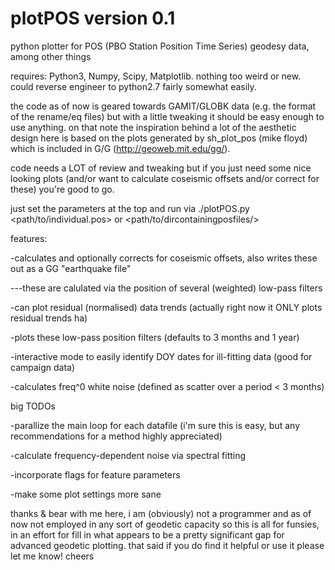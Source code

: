 # plotPOS version 0.1 
python plotter for POS (PBO Station Position Time Series) geodesy data, among other things

requires: Python3, Numpy, Scipy, Matplotlib. nothing too weird or new. could reverse engineer to python2.7 fairly somewhat easily.

the code as of now is geared towards GAMIT/GLOBK data (e.g. the format of the rename/eq files)
but with a little tweaking it should be easy enough to use anything. on that note the inspiration behind 
a lot of the aesthetic design here is based on the plots generated by sh_plot_pos (mike floyd) which 
is included in G/G (http://geoweb.mit.edu/gg/).

code needs a LOT of review and tweaking but if you just need some nice looking plots (and/or want to calculate coseismic
offsets and/or correct for these) you're good to go. 

just set the parameters at the top and run via ./plotPOS.py <path/to/individual.pos> or <path/to/dircontainingposfiles/> 

features:

-calculates and optionally corrects for coseismic offsets, also writes these out as a GG "earthquake file"

---these are calulated via the position of several (weighted) low-pass filters

-can plot residual (normalised) data trends (actually right now it ONLY plots residual trends ha)

-plots these low-pass position filters (defaults to 3 months and 1 year)

-interactive mode to easily identify DOY dates for ill-fitting data (good for campaign data)

-calculates freq^0 white noise (defined as scatter over a period < 3 months) 

big TODOs

-parallize the main loop for each datafile (i'm sure this is easy, but any recommendations for a method highly appreciated)

-calculate frequency-dependent noise via spectral fitting 

-incorporate flags for feature parameters

-make some plot settings more sane

thanks & bear with me here, i am (obviously) not a programmer and as of now not employed in any sort of geodetic capacity
so this is all for funsies, in an effort for fill in what appears to be a pretty significant gap for advanced geodetic
plotting. that said if you do find it helpful or use it please let me know! cheers

